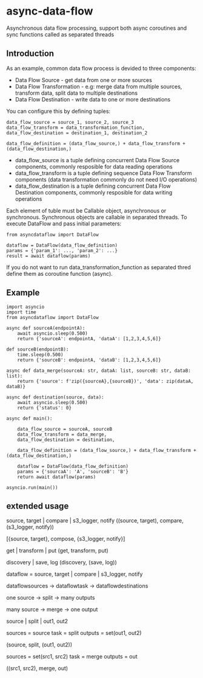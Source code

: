 # async-data-flow
Asynchronous data flow processing, support both async coroutines and sync functions called as separated threads

## Introduction
As an example, common data flow process is devided to three components:
- Data Flow Source - get data from one or more sources
- Data Flow Transformation - e.g: merge data from multiple sources, transform data, split data to multiple destinations
- Data Flow Destination - write data to one or more destinations

You can configure this by defining tuples:

    data_flow_source = source_1, source_2, source_3
    data_flow_transform = data_transformation_function,
    data_flow_destination = destination_1, destination_2

    data_flow_definition = (data_flow_source,) + data_flow_transform + (data_flow_destination,)

- data_flow_source is a tuple defining concurrent Data Flow Source components, commonly resposible for data reading operations
- data_flow_transform is a tuple defining sequence Data Flow Transform components (data transformation commonly do not need I/O operations)
- data_flow_destination is a tuple defining concurrent Data Flow Destination components, commonly resposible for data writing operations

Each element of tuble must be Callable object, asynchronous or synchronous. Synchronous objects are callable in separated threads. 
To execute DataFlow and pass initial parameters:

    from asyncdataflow import DataFlow
    
    dataflow = DataFlow(data_flow_definition)
    params = {'param_1': ..., 'param_2': ...}
    result = await dataflow(params)

If you do not want to run data_transformation_function as separated thred define them as coroutine function (async).   

## Example

    import asyncio
    import time
    from asyncdataflow import DataFlow

    async def sourceA(endpointA):
        await asyncio.sleep(0.500)
        return {'sourceA': endpointA, 'dataA': [1,2,3,4,5,6]}

    def sourceB(endpointB):
        time.sleep(0.500)
        return {'sourceB': endpointA, 'dataB': [1,2,3,4,5,6]}     

    async def data_merge(sourceA: str, dataA: list, sourceB: str, dataB: list):
        return {'source': f'zip({sourceA},{sourceB})', 'data': zip(dataA, dataB)}

    async def destination(source, data):
        await asyncio.sleep(0.500)
        return {'status': 0}

    async def main():

        data_flow_source = sourceA, sourceB
        data_flow_transform = data_merge,
        data_flow_destination = destination,

        data_flow_definition = (data_flow_source,) + data_flow_transform + (data_flow_destination,)

        dataflow = DataFlow(data_flow_definition)
        params = {'sourcaA': 'A', 'sourceB': 'B'}
        return await dataflow(params)

    asyncio.run(main())


## extended usage
source, target | compare | s3_logger, notify
((source, target), compare, (s3_logger, notify))

[{source, target}, compose, {s3_logger, notify}]

get | transform | put
(get, transform, put)

discovery | save, log
(discovery, (save, log))


dataflow = source, target | compare | s3_logger, notify

dataflowsources -> dataflowtask -> dataflowdestinations


one source -> split -> many outputs

many source -> merge -> one output


source | split | out1, out2

sources = source
task = split
outputs = set(out1, out2)

(source, split, (out1, out2))


sources = set(src1, src2)
task = merge
outputs = out

((src1, src2), merge, out)

